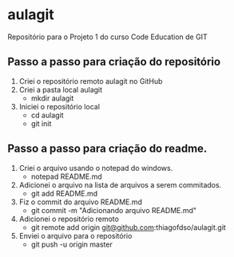 ﻿# aulagit
Repositório para o Projeto 1 do curso Code Education de GIT

## Passo a passo para criação do repositório
1. Criei o repositório remoto aulagit no GitHub
2. Criei a pasta local aulagit
   * mkdir aulagit
3. Iniciei o repositório local
   * cd aulagit
   * git init

## Passo a passo para criação do readme.
1. Criei o arquivo usando o notepad do windows.
   * notepad README.md
2. Adicionei o arquivo na lista de arquivos a serem commitados.
   * git add README.md
3. Fiz o commit do arquivo README.md
   * git commit -m "Adicionando arquivo README.md"
4. Adicionei o repositório remoto
   * git remote add origin git@github.com:thiagofdso/aulagit.git   
4. Enviei o arquivo para o repositório
   * git push -u origin master